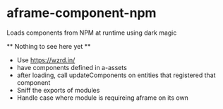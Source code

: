 # aframe-component-npm
Loads components from NPM at runtime using dark magic

** Nothing to see here yet **

- Use https://wzrd.in/
- have components defined in a-assets
- after loading, call updateComponents on entities that registered that component
- Sniff the exports of modules
- Handle case where module is requireing aframe on its own
